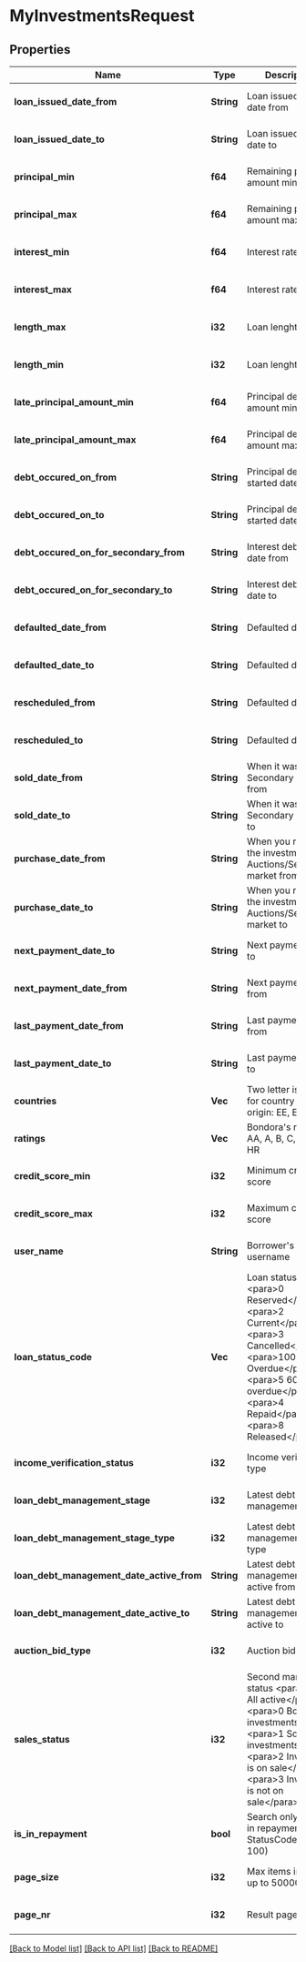 # MyInvestmentsRequest

## Properties
Name | Type | Description | Notes
------------ | ------------- | ------------- | -------------
**loan_issued_date_from** | **String** | Loan issued start date from | [optional] [default to null]
**loan_issued_date_to** | **String** | Loan issued start date to | [optional] [default to null]
**principal_min** | **f64** | Remaining principal amount min | [optional] [default to null]
**principal_max** | **f64** | Remaining principal amount max | [optional] [default to null]
**interest_min** | **f64** | Interest rate min | [optional] [default to null]
**interest_max** | **f64** | Interest rate max | [optional] [default to null]
**length_max** | **i32** | Loan lenght min | [optional] [default to null]
**length_min** | **i32** | Loan lenght max | [optional] [default to null]
**late_principal_amount_min** | **f64** | Principal debt amount min | [optional] [default to null]
**late_principal_amount_max** | **f64** | Principal debt amount max | [optional] [default to null]
**debt_occured_on_from** | **String** | Principal debt started date from | [optional] [default to null]
**debt_occured_on_to** | **String** | Principal debt started date to | [optional] [default to null]
**debt_occured_on_for_secondary_from** | **String** | Interest debt started date from | [optional] [default to null]
**debt_occured_on_for_secondary_to** | **String** | Interest debt started date to | [optional] [default to null]
**defaulted_date_from** | **String** | Defaulted date from | [optional] [default to null]
**defaulted_date_to** | **String** | Defaulted date to | [optional] [default to null]
**rescheduled_from** | **String** | Defaulted date from | [optional] [default to null]
**rescheduled_to** | **String** | Defaulted date to | [optional] [default to null]
**sold_date_from** | **String** | When it was sold on Secondary market from | [optional] [default to null]
**sold_date_to** | **String** | When it was sold on Secondary market to | [optional] [default to null]
**purchase_date_from** | **String** | When you received the investment Auctions/Secondary market from | [optional] [default to null]
**purchase_date_to** | **String** | When you received the investment Auctions/Secondary market to | [optional] [default to null]
**next_payment_date_to** | **String** | Next payment date to | [optional] [default to null]
**next_payment_date_from** | **String** | Next payment date from | [optional] [default to null]
**last_payment_date_from** | **String** | Last payment date from | [optional] [default to null]
**last_payment_date_to** | **String** | Last payment date to | [optional] [default to null]
**countries** | **Vec<String>** | Two letter iso code for country of origin: EE, ES, FI | [optional] [default to null]
**ratings** | **Vec<String>** | Bondora&#39;s rating: AA, A, B, C, D, E, F, HR | [optional] [default to null]
**credit_score_min** | **i32** | Minimum credit score | [optional] [default to null]
**credit_score_max** | **i32** | Maximum credit score | [optional] [default to null]
**user_name** | **String** | Borrower&#39;s username | [optional] [default to null]
**loan_status_code** | **Vec<i32>** | Loan status code  &lt;para&gt;0 Reserved&lt;/para&gt;&lt;para&gt;2 Current&lt;/para&gt;&lt;para&gt;3 Cancelled&lt;/para&gt;&lt;para&gt;100 Overdue&lt;/para&gt;&lt;para&gt;5 60+ days overdue&lt;/para&gt;&lt;para&gt;4 Repaid&lt;/para&gt;&lt;para&gt;8 Released&lt;/para&gt; | [optional] [default to null]
**income_verification_status** | **i32** | Income verification type | [optional] [default to null]
**loan_debt_management_stage** | **i32** | Latest debt management stage | [optional] [default to null]
**loan_debt_management_stage_type** | **i32** | Latest debt management stage type | [optional] [default to null]
**loan_debt_management_date_active_from** | **String** | Latest debt management date active from | [optional] [default to null]
**loan_debt_management_date_active_to** | **String** | Latest debt management date active to | [optional] [default to null]
**auction_bid_type** | **i32** | Auction bid type | [optional] [default to null]
**sales_status** | **i32** | Second market sale status  &lt;para&gt;NULL All active&lt;/para&gt;&lt;para&gt;0 Bought investments&lt;/para&gt;&lt;para&gt;1 Sold investments&lt;/para&gt;&lt;para&gt;2 Investment is on sale&lt;/para&gt;&lt;para&gt;3 Investment is not on sale&lt;/para&gt; | [optional] [default to null]
**is_in_repayment** | **bool** | Search only active in repayment loans, StatusCodes (2, 5, 100) | [optional] [default to null]
**page_size** | **i32** | Max items in result, up to 50000 | [optional] [default to null]
**page_nr** | **i32** | Result page nr | [optional] [default to null]

[[Back to Model list]](../README.md#documentation-for-models) [[Back to API list]](../README.md#documentation-for-api-endpoints) [[Back to README]](../README.md)


